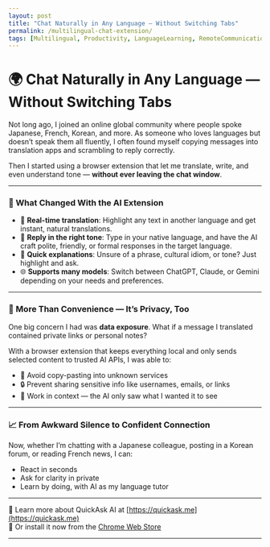 ```yaml
---
layout: post
title: "Chat Naturally in Any Language — Without Switching Tabs"
permalink: /multilingual-chat-extension/
tags: [Multilingual, Productivity, LanguageLearning, RemoteCommunication]
---
```


# 🌍 Chat Naturally in Any Language — Without Switching Tabs

Not long ago, I joined an online global community where people spoke Japanese, French, Korean, and more. As someone who loves languages but doesn’t speak them all fluently, I often found myself copying messages into translation apps and scrambling to reply correctly.

Then I started using a browser extension that let me translate, write, and even understand tone — **without ever leaving the chat window**.

---

### 🧠 What Changed With the AI Extension

- 🔄 **Real-time translation**: Highlight any text in another language and get instant, natural translations.
- 💬 **Reply in the right tone**: Type in your native language, and have the AI craft polite, friendly, or formal responses in the target language.
- 🧾 **Quick explanations**: Unsure of a phrase, cultural idiom, or tone? Just highlight and ask.
- 🌐 **Supports many models**: Switch between ChatGPT, Claude, or Gemini depending on your needs and preferences.

---

### 🔐 More Than Convenience — It’s Privacy, Too

One big concern I had was **data exposure**. What if a message I translated contained private links or personal notes?

With a browser extension that keeps everything local and only sends selected content to trusted AI APIs, I was able to:

- 🚫 Avoid copy-pasting into unknown services
- 🔒 Prevent sharing sensitive info like usernames, emails, or links
- 👀 Work in context — the AI only saw what I wanted it to see

---

### 📈 From Awkward Silence to Confident Connection

Now, whether I’m chatting with a Japanese colleague, posting in a Korean forum, or reading French news, I can:

- React in seconds
- Ask for clarity in private
- Learn by doing, with AI as my language tutor

---

🔗 Learn more about QuickAsk AI at [https://quickask.me](https://quickask.me)  
🧩 Or install it now from the [Chrome Web Store](https://chromewebstore.google.com/detail/quickask-ai-d%E1%BB%8Bch-ho%E1%BA%B7c-h%E1%BB%8Fi/jnejgogaflifpdgecjfhpgdiabbeipag)

---
